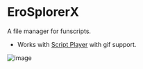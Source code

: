 # EroSplorerX

A file manager for funscripts.

- Works with [Script Player](https://github.com/FredTungsten/ScriptPlayer) with gif support.


![image](https://github.com/user-attachments/assets/9a7441c0-a3b9-43cc-88d0-375b8374d374)
